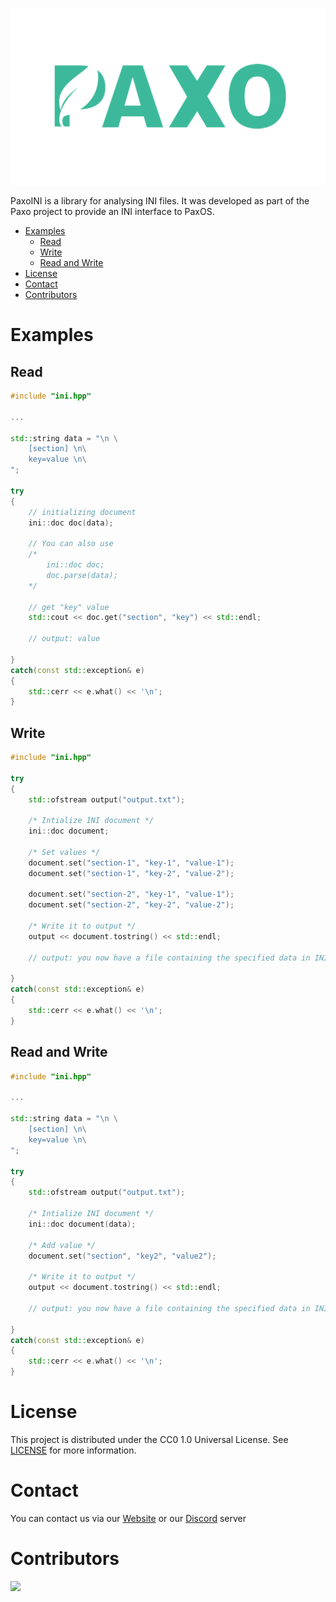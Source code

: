 ![](logo.jpeg)

PaxoINI is a library for analysing INI files. It was developed as part of the Paxo project to provide an INI interface to PaxOS.

- [Examples](#examples)
  - [Read](#read)
  - [Write](#write)
  - [Read and Write](#read-and-write)
- [License](#license)
- [Contact](#contact)
- [Contributors](#contributors)


# Examples

## Read

```c++
#include "ini.hpp"

...

std::string data = "\n \
    [section] \n\
    key=value \n\
";

try
{
    // initializing document
    ini::doc doc(data);
    
    // You can also use
    /*
        ini::doc doc;
        doc.parse(data);
    */

    // get "key" value
    std::cout << doc.get("section", "key") << std::endl;

    // output: value

}
catch(const std::exception& e)
{
    std::cerr << e.what() << '\n';
}
```

## Write

```c++
#include "ini.hpp"

try
{
    std::ofstream output("output.txt");

    /* Intialize INI document */
    ini::doc document;
    
    /* Set values */
    document.set("section-1", "key-1", "value-1");
    document.set("section-1", "key-2", "value-2");

    document.set("section-2", "key-1", "value-1");
    document.set("section-2", "key-2", "value-2");

    /* Write it to output */
    output << document.tostring() << std::endl;

    // output: you now have a file containing the specified data in INI format

}
catch(const std::exception& e)
{
    std::cerr << e.what() << '\n';
}
```

## Read and Write

```c++
#include "ini.hpp"

...

std::string data = "\n \
    [section] \n\
    key=value \n\
";

try
{
    std::ofstream output("output.txt");

    /* Intialize INI document */
    ini::doc document(data);
    
    /* Add value */
    document.set("section", "key2", "value2");

    /* Write it to output */
    output << document.tostring() << std::endl;

    // output: you now have a file containing the specified data in INI format

}
catch(const std::exception& e)
{
    std::cerr << e.what() << '\n';
}
```

# License

This project is distributed under the CC0 1.0 Universal License. See [LICENSE](/LICENSE) for more information.

# Contact

You can contact us via our [Website](https://www.paxo.fr) or our [Discord](https://discord.com/invite/MpqbWr3pUG) server

# Contributors 

<a href="https://github.com/paxo-phone/PaxoINI/graphs/contributors">
  <img src="https://contrib.rocks/image?repo=paxo-phone/PaxoINI" />
</a>
